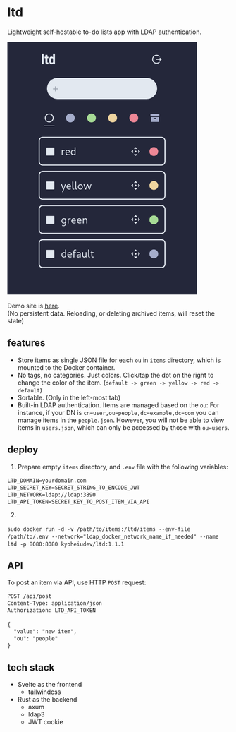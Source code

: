 # ltd

Lightweight self-hostable to-do lists app with LDAP authentication.

![screenshot.png](screenshot.png)

Demo site is [here](https://ltd-cdd.pages.dev/).  
(No persistent data. Reloading, or deleting archived items, will reset the state)

## features
- Store items as single JSON file for each `ou` in `items` directory, which is mounted to the Docker container.
- No tags, no categories. Just colors. Click/tap the dot on the right to change the color of the item. (`default -> green -> yellow -> red -> default`)
- Sortable. (Only in the left-most tab)
- Built-in LDAP authentication. Items are managed based on the `ou`: For instance, if your DN is `cn=user,ou=people,dc=example,dc=com` you can manage items in the `people.json`. However, you will not be able to view items in `users.json`, which can only be accessed by those with `ou=users`.

## deploy
1. Prepare empty `items` directory, and `.env` file with the following variables:

```
LTD_DOMAIN=yourdomain.com
LTD_SECRET_KEY=SECRET_STRING_TO_ENCODE_JWT
LTD_NETWORK=ldap://ldap:3890
LTD_API_TOKEN=SECRET_KEY_TO_POST_ITEM_VIA_API
```

2. 
`sudo docker run -d -v /path/to/items:/ltd/items --env-file /path/to/.env --network="ldap_docker_network_name_if_needed" --name ltd -p 8080:8080 kyoheiudev/ltd:1.1.1`  

## API
To post an item via API, use HTTP `POST` request:

```http
POST /api/post
Content-Type: application/json
Authorization: LTD_API_TOKEN

{
  "value": "new item",
  "ou": "people"
}
```

## tech stack
- Svelte as the frontend
  - tailwindcss
- Rust as the backend
  - axum
  - ldap3
  - JWT cookie
